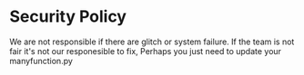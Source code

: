 # Security Policy

We are not responsible if there are glitch or system failure.
If the team is not fair it's not our responesible to fix, Perhaps you just need to update your manyfunction.py
